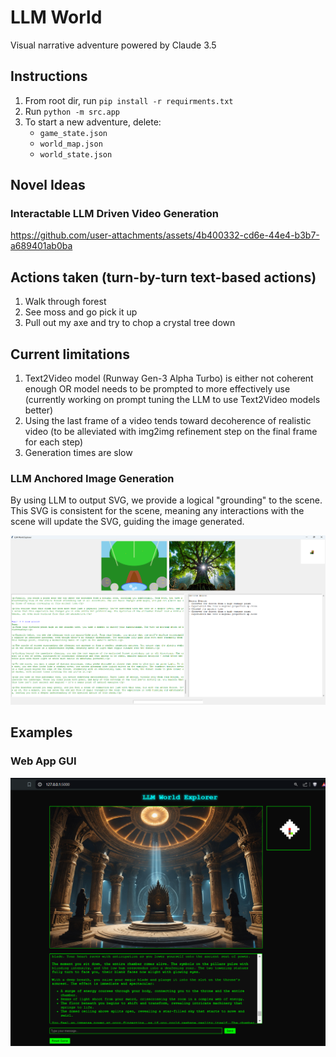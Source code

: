 # LLM World
 Visual narrative adventure powered by Claude 3.5

## Instructions
 1) From root dir, run ```pip install -r requirments.txt```
 2) Run ```python -m src.app```
 3) To start a new adventure, delete:
    - ```game_state.json```
    - ```world_map.json```
    - ```world_state.json```

## Novel Ideas
### Interactable LLM Driven Video Generation
https://github.com/user-attachments/assets/4b400332-cd6e-44e4-b3b7-a689401ab0ba

## Actions taken (turn-by-turn text-based actions)
1) Walk through forest
2) See moss and go pick it up
3) Pull out my axe and try to chop a crystal tree down

## Current limitations
1) Text2Video model (Runway Gen-3 Alpha Turbo) is either not coherent enough OR model needs to be prompted to more effectively use (currently working on prompt tuning the LLM to use Text2Video models better)
2) Using the last frame of a video tends toward decoherence of realistic video (to be alleviated with img2img refinement step on the final frame for each step)
3) Generation times are slow

### LLM Anchored Image Generation
By using LLM to output SVG, we provide a logical "grounding" to the scene. This SVG is consistent for the scene, meaning any interactions with the scene will update the SVG, guiding the image generated.

![LLM Image Generation](examples/Developer_GUI.png)

## Examples
### Web App GUI
![Web App GUI](examples/GUI_Room.png)


